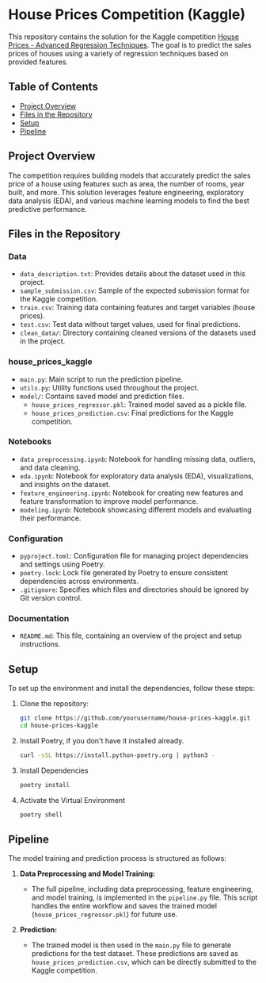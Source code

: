 # House Prices Competition (Kaggle)

This repository contains the solution for the Kaggle competition [House Prices - Advanced Regression Techniques](https://www.kaggle.com/c/house-prices-advanced-regression-techniques). The goal is to predict the sales prices of houses using a variety of regression techniques based on provided features.

## Table of Contents

- [Project Overview](#project-overview)
- [Files in the Repository](#files-in-the-repository)
- [Setup](#setup)
- [Pipeline](#pipeline)

## Project Overview

The competition requires building models that accurately predict the sales price of a house using features such as area, the number of rooms, year built, and more. This solution leverages feature engineering, exploratory data analysis (EDA), and various machine learning models to find the best predictive performance.

## Files in the Repository

### Data
- `data_description.txt`: Provides details about the dataset used in this project.
- `sample_submission.csv`: Sample of the expected submission format for the Kaggle competition.
- `train.csv`: Training data containing features and target variables (house prices).
- `test.csv`: Test data without target values, used for final predictions.
- `clean_data/`: Directory containing cleaned versions of the datasets used in the project.

### house_prices_kaggle
- `main.py`: Main script to run the prediction pipeline.
- `utils.py`: Utility functions used throughout the project.
- `model/`: Contains saved model and prediction files.
  - `house_prices_regressor.pkl`: Trained model saved as a pickle file.
  - `house_prices_prediction.csv`: Final predictions for the Kaggle competition.

### Notebooks
- `data_preprocessing.ipynb`: Notebook for handling missing data, outliers, and data cleaning.
- `eda.ipynb`: Notebook for exploratory data analysis (EDA), visualizations, and insights on the dataset.
- `feature_engineering.ipynb`: Notebook for creating new features and feature transformation to improve model performance.
- `modeling.ipynb`: Notebook showcasing different models and evaluating their performance.

### Configuration
- `pyproject.toml`: Configuration file for managing project dependencies and settings using Poetry.
- `poetry.lock`: Lock file generated by Poetry to ensure consistent dependencies across environments.
- `.gitignore`: Specifies which files and directories should be ignored by Git version control.

### Documentation
- `README.md`: This file, containing an overview of the project and setup instructions.

## Setup

To set up the environment and install the dependencies, follow these steps:

1. Clone the repository:
   ```bash
   git clone https://github.com/yourusername/house-prices-kaggle.git
   cd house-prices-kaggle

2. Install Poetry, if you don't have it installed already.
    ```bash
   curl -sSL https://install.python-poetry.org | python3 -
   
3. Install Dependencies
    ```bash
   poetry install
   
4. Activate the Virtual Environment
    ```bash
   poetry shell

## Pipeline

The model training and prediction process is structured as follows:

1. **Data Preprocessing and Model Training:**
   - The full pipeline, including data preprocessing, feature engineering, and model training, is implemented in the `pipeline.py` file. This script handles the entire workflow and saves the trained model (`house_prices_regressor.pkl`) for future use.

2. **Prediction:**
   - The trained model is then used in the `main.py` file to generate predictions for the test dataset. These predictions are saved as `house_prices_prediction.csv`, which can be directly submitted to the Kaggle competition.



   
